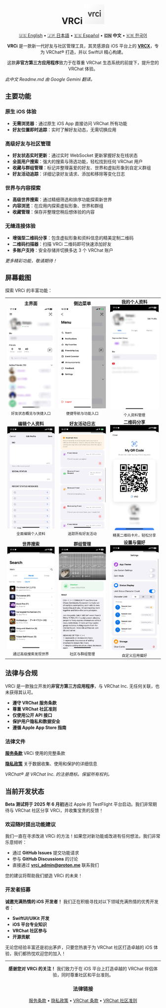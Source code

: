 <div align="center">

# VRCi <img src="./icon/icon.png" width="64" height="64"> </img>

[🇺🇸 English](README.md) • [🇯🇵 日本語](README_ja.md) • [🇪🇸 Español](README_es.md) • **🇨🇳 中文** • [🇰🇷 한국어](README_kr.md)

**VRCi** 是一款新一代好友与社区管理工具，其灵感源自 iOS 平台上的 [**VRCX**](https://github.com/vrcx-team/VRCX)，专为 VRChat® 打造，并以 SwiftUI 精心构建。

这款**非官方第三方应用程序**致力于在尊重 VRChat 生态系统的前提下，提升您的 VRChat 体验。

<div align="left">

*此中文 Readme.md 由 Google Gemini 翻译。*

## 主要功能

### **原生 iOS 体验**
- **无需浏览器**：通过原生 iOS App 直接访问 VRChat 所有功能
- **好友位置即时追踪**：实时了解好友动态，无需切换应用

### **高级好友与社区管理**
- **好友状态实时更新**：通过实时 WebSocket 更新掌握好友在线状态
- **全面用户搜索**：强大的搜索与筛选功能，轻松找到任何 VRChat 用户
- **收藏与群组管理**：标记并整理喜爱的好友、世界和虚拟形象到自定义群组
- **好友活动追踪**：详细记录好友请求、添加和移除等变化日志

### **世界与内容探索**
- **高级世界搜索**：通过精细筛选和排序功能探索新世界
- **内容浏览**：在应用内探索虚拟形象、世界和群组
- **收藏管理**：保存并整理您稍后想体验的内容

### **无缝连接体验**
- **增强型二维码分享**：包含虚拟形象和资料信息的精美定制二维码
- **二维码扫描器**：扫描 VRCi 二维码即可快速添加好友
- **多账户支持**：安全存储并切换多达 3 个 VRChat 账户

*更多精彩功能，敬请期待！*

## 屏幕截图

探索 VRCi 的丰富功能：

<table align="center">
  <tr>
    <td align="center">
      <strong>主界面</strong><br>
      <img src="./img/main.png" alt="主界面" width="280" />
      <br><sub>好友状态概览与快捷入口</sub>
    </td>
    <td align="center">
      <strong>侧边菜单</strong><br>
      <img src="./img/sidemenu.png" alt="侧边菜单" width="280" />
      <br><sub>便捷导航与功能入口</sub>
    </td>
    <td align="center">
      <strong>我的个人资料</strong><br>
      <img src="./img/myprofile.png" alt="我的个人资料" width="280" />
      <br><sub>个人资料管理</sub>
    </td>
  </tr>
  <tr>
    <td align="center">
      <strong>编辑个人资料</strong><br>
      <img src="./img/edit_profile.png" alt="编辑个人资料" width="280" />
      <br><sub>全面编辑个人资料</sub>
    </td>
    <td align="center">
      <strong>好友活动日志</strong><br>
      <img src="./img/friendship_log.png" alt="好友活动日志" width="280" />
      <br><sub>追踪所有好友活动</sub>
    </td>
    <td align="center">
      <strong>二维码分享</strong><br>
      <img src="./img/qr.png" alt="二维码" width="280" />
      <br><sub>精美二维码卡片，轻松分享</sub>
    </td>
  </tr>
  <tr>
    <td align="center">
      <strong>世界搜索</strong><br>
      <img src="./img/search_world.png" alt="世界搜索" width="280" />
      <br><sub>通过高级搜索发现世界</sub>
    </td>
    <td align="center">
      <strong>群组管理</strong><br>
      <img src="./img/group.png" alt="群组" width="280" />
      <br><sub>社区与群组管理</sub>
    </td>
    <td align="center">
      <strong>设置与偏好</strong><br>
      <img src="./img/setting.png" alt="设置" width="280" />
      <br><sub>自定义应用偏好</sub>
    </td>
  </tr>
</table>

## 法律与合规

VRCi 是一款独立开发的**非官方第三方应用程序**，与 VRChat Inc. 无任何关联，也未获得其认可。

- **遵守 VRChat 服务条款**
- **尊重 VRChat 社区准则**
- **仅使用公开 API 接口**
- **保护用户隐私和数据安全**
- **遵循 Apple App Store 指南**

### 法律文件

**[服务条款](https://vrci-eula-deploy.vercel.app/terms)**
VRCi 使用的完整条款

**[隐私政策](https://vrci-eula-deploy.vercel.app/privacy)**
关于数据收集、使用和保护的详细信息

*VRChat® 是 VRChat Inc. 的注册商标。保留所有权利。*

## 当前开发状态

**Beta 测试将于 2025 年 6 月初**通过 Apple 的 TestFlight 平台启动。我们非常期待与 VRChat 社区分享 VRCi，并收集宝贵的反馈！

### 欢迎随时提出功能建议

我们一直在寻求改进 VRCi 的方法！如果您对新功能或改进有任何想法，我们非常乐意倾听：
- 通过 **GitHub Issues** 提交功能请求
- 参与 **GitHub Discussions** 的讨论
- 直接通过 **vrci_admin@proton.me** 联系我们

您的建议将帮助我们塑造 VRCi 的未来！

### 开发者招募

**诚邀充满热情的 iOS 开发者！** 我们正在积极寻找对以下领域充满热情的优秀开发者：
- **SwiftUI/UIKit 开发**
- **iOS 平台专业知识**
- **VRChat 社区参与**
- **开源贡献**

无论您经验丰富还是初出茅庐，只要您热衷于为 VRChat 社区打造卓越的 iOS 体验，我们都热忱欢迎您的加入！

---

<div align="center">

**感谢您对 VRCi 的关注！** 我们致力于在 iOS 平台上打造卓越的 VRChat 伴侣体验，同时尊重社区和平台准则。

### 法律链接
[服务条款](https://vrci-eula-deploy.vercel.app/terms) • [隐私政策](https://vrci-eula-deploy.vercel.app/privacy) • [VRChat 条款](https://hello.vrchat.com/legal) • [VRChat 社区准则](https://hello.vrchat.com/community-guidelines)

</div>